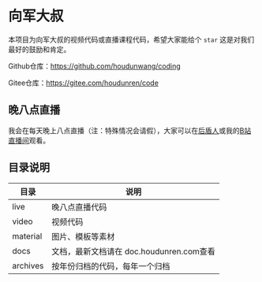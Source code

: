 # 向军大叔

本项目为向军大叔的视频代码或直播课程代码，希望大家能给个 `star` 这是对我们最好的鼓励和肯定。

Github仓库：https://github.com/houdunwang/coding

Gitee仓库：https://gitee.com/houdunren/code

## 晚八点直播

我会在每天晚上八点直播（注：特殊情况会请假），大家可以在[后盾人](https://www.houdunren.com/)或我的[B站直播间](https://live.bilibili.com/8515468)观看。

## 目录说明

| 目录     | 说明                                 |
| -------- | ------------------------------------ |
| live     | 晚八点直播代码                       |
| video    | 视频代码                             |
| material | 图片、模板等素材                     |
| docs     | 文档，最新文档请在 doc.houdunren.com查看 |
| archives | 按年份归档的代码，每年一个归档       |
